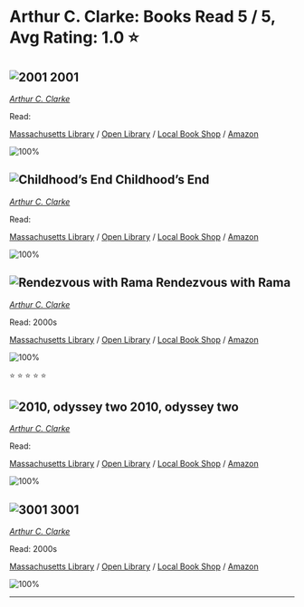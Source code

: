 # Arthur C. Clarke:  Books Read 5 / 5, Avg Rating: 1.0 :star:

## ![2001](https://covers.openlibrary.org/b/id/11344400-M.jpg) 2001
*[Arthur C. Clarke](../authors/ArthurCClarke)*

Read: 

[Massachusetts Library](https://library.minlib.net/search/i=9780451134691) / [Open Library](https://openlibrary.org/isbn/9780451134691) / [Local Book Shop](https://bookshop.org/book/9780451134691) / [Amazon](https://amazon.com/dp/0091190509)

![100%](https://geps.dev/progress/100) 



## ![Childhood’s End](https://covers.openlibrary.org/b/id/210200-M.jpg) Childhood’s End
*[Arthur C. Clarke](../authors/ArthurCClarke)*

Read: 

[Massachusetts Library](https://library.minlib.net/search/i=9789995567712) / [Open Library](https://openlibrary.org/isbn/9789995567712) / [Local Book Shop](https://bookshop.org/book/9789995567712) / [Amazon](https://amazon.com/dp/110196703X)

![100%](https://geps.dev/progress/100) 



## ![Rendezvous with Rama](https://covers.openlibrary.org/b/id/13472608-M.jpg) Rendezvous with Rama
*[Arthur C. Clarke](../authors/ArthurCClarke)*

Read: 2000s

[Massachusetts Library](https://library.minlib.net/search/i=9781405073035) / [Open Library](https://openlibrary.org/isbn/9781405073035) / [Local Book Shop](https://bookshop.org/book/9781405073035) / [Amazon](https://amazon.com/dp/0816130388)

![100%](https://geps.dev/progress/100) 

:star: :star: :star: :star: :star:

## ![2010, odyssey two](https://covers.openlibrary.org/b/id/4973783-M.jpg) 2010, odyssey two
*[Arthur C. Clarke](../authors/ArthurCClarke)*

Read: 

[Massachusetts Library](https://library.minlib.net/search/i=9780246119124) / [Open Library](https://openlibrary.org/isbn/9780246119124) / [Local Book Shop](https://bookshop.org/book/9780246119124) / [Amazon](https://amazon.com/dp/0795324839)

![100%](https://geps.dev/progress/100) 



## ![3001](https://covers.openlibrary.org/b/id/207047-M.jpg) 3001
*[Arthur C. Clarke](../authors/ArthurCClarke)*

Read: 2000s

[Massachusetts Library](https://library.minlib.net/search/i=9788422668640) / [Open Library](https://openlibrary.org/isbn/9788422668640) / [Local Book Shop](https://bookshop.org/book/9788422668640) / [Amazon](https://amazon.com/dp/3802525590)

![100%](https://geps.dev/progress/100) 



---
